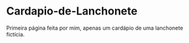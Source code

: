 # Cardapio-de-Lanchonete
Primeira página feita por mim, apenas um cardápio de uma lanchonete fictícia.

